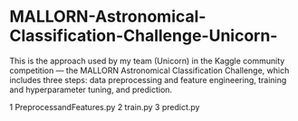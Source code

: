 # MALLORN-Astronomical-Classification-Challenge-Unicorn-
This is the approach used by my team (Unicorn) in the Kaggle community competition — the MALLORN Astronomical Classification Challenge, which includes three steps: data preprocessing and feature engineering, training and hyperparameter tuning, and prediction.

1 PreprocessandFeatures.py
2 train.py
3 predict.py
